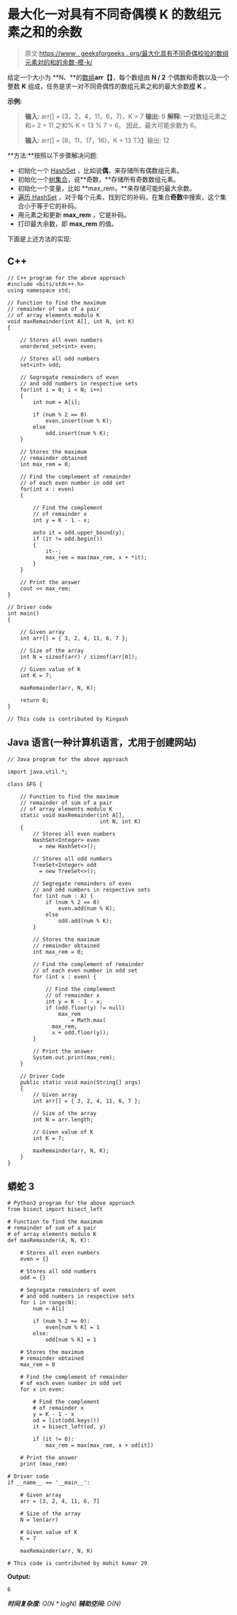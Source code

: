 # 最大化一对具有不同奇偶模 K 的数组元素之和的余数

> 原文:[https://www . geeksforgeeks . org/最大化具有不同奇偶校验的数组元素对的和的余数-模-k/](https://www.geeksforgeeks.org/maximize-remainder-of-sum-of-a-pair-of-array-elements-with-different-parity-modulo-k/)

给定一个大小为 **N、**的[数组](https://www.geeksforgeeks.org/arrays-in-java/)**arr【】**，每个数组由 **N / 2** 个偶数和奇数以及一个整数 **K** 组成，任务是求一对不同奇偶性的数组元素之和的最大余数[模](https://www.geeksforgeeks.org/modulo-operator-in-c-cpp-with-examples/) **K** 。

**示例:**

> **输入:** arr[] = {3，2，4，11，6，7}，K = 7
> **输出:** 6
> **解释:**
> 一对数组元素之和= 2 + 11
> 之和% K = 13 % 7 = 6。
> 因此，最大可能余数为 6。
> 
> **输入:** arr[] = {8，11，17，16}，K = 13
> T3】输出: 12

**方法:**按照以下步骤解决问题:

*   初始化一个 [HashSet](https://www.geeksforgeeks.org/hashset-in-java/) ，比如说**偶**，来存储所有偶数组元素。
*   初始化一个[树集合](https://www.geeksforgeeks.org/treeset-in-java-with-examples/)，说**奇数，**存储所有奇数数组元素。
*   初始化一个变量，比如 **max_rem，**来存储可能的最大余数。
*   [遍历 HashSet](https://www.geeksforgeeks.org/traverse-through-a-hashset-in-java/) ，对于每个元素，找到它的补码，在集合**奇数**中搜索，这个集合小于等于它的补码。
*   用元素之和更新 **max_rem** ，它是补码。
*   打印最大余数，即 **max_rem** 的值。

下面是上述方法的实现:

## C++

```
// C++ program for the above approach
#include <bits/stdc++.h>
using namespace std;

// Function to find the maximum
// remainder of sum of a pair
// of array elements modulo K
void maxRemainder(int A[], int N, int K)
{

    // Stores all even numbers
    unordered_set<int> even;

    // Stores all odd numbers
    set<int> odd;

    // Segregate remainders of even
    // and odd numbers in respective sets
    for(int i = 0; i < N; i++)
    {
        int num = A[i];

        if (num % 2 == 0)
            even.insert(num % K);
        else
            odd.insert(num % K);
    }

    // Stores the maximum
    // remainder obtained
    int max_rem = 0;

    // Find the complement of remainder
    // of each even number in odd set
    for(int x : even)
    {

        // Find the complement
        // of remainder x
        int y = K - 1 - x;

        auto it = odd.upper_bound(y);
        if (it != odd.begin())
        {
            it--;
            max_rem = max(max_rem, x + *it);
        }
    }

    // Print the answer
    cout << max_rem;
}

// Driver code
int main()
{

    // Given array
    int arr[] = { 3, 2, 4, 11, 6, 7 };

    // Size of the array
    int N = sizeof(arr) / sizeof(arr[0]);

    // Given value of K
    int K = 7;

    maxRemainder(arr, N, K);

    return 0;
}

// This code is contributed by Kingash
```

## Java 语言(一种计算机语言，尤用于创建网站)

```
// Java program for the above approach

import java.util.*;

class GFG {

    // Function to find the maximum
    // remainder of sum of a pair
    // of array elements modulo K
    static void maxRemainder(int A[],
                             int N, int K)
    {
        // Stores all even numbers
        HashSet<Integer> even
          = new HashSet<>();

        // Stores all odd numbers
        TreeSet<Integer> odd
          = new TreeSet<>();

        // Segregate remainders of even
        // and odd numbers in respective sets
        for (int num : A) {
            if (num % 2 == 0)
                even.add(num % K);
            else
                odd.add(num % K);
        }

        // Stores the maximum
        // remainder obtained
        int max_rem = 0;

        // Find the complement of remainder
        // of each even number in odd set
        for (int x : even) {

            // Find the complement
            // of remainder x
            int y = K - 1 - x;
            if (odd.floor(y) != null)
                max_rem
                    = Math.max(
              max_rem,
              x + odd.floor(y));
        }

        // Print the answer
        System.out.print(max_rem);
    }

    // Driver Code
    public static void main(String[] args)
    {
        // Given array
        int arr[] = { 3, 2, 4, 11, 6, 7 };

        // Size of the array
        int N = arr.length;

        // Given value of K
        int K = 7;

        maxRemainder(arr, N, K);
    }
}
```

## 蟒蛇 3

```
# Python3 program for the above approach
from bisect import bisect_left

# Function to find the maximum
# remainder of sum of a pair
# of array elements modulo K
def maxRemainder(A, N, K):

    # Stores all even numbers
    even = {}

    # Stores all odd numbers
    odd = {}

    # Segregate remainders of even
    # and odd numbers in respective sets
    for i in range(N):
        num = A[i]

        if (num % 2 == 0):
            even[num % K] = 1
        else:
            odd[num % K] = 1

    # Stores the maximum
    # remainder obtained
    max_rem = 0

    # Find the complement of remainder
    # of each even number in odd set
    for x in even:

        # Find the complement
        # of remainder x
        y = K - 1 - x
        od = list(odd.keys())
        it = bisect_left(od, y)

        if (it != 0):
            max_rem = max(max_rem, x + od[it])

    # Print the answer
    print (max_rem)

# Driver code
if __name__ == '__main__':

    # Given array
    arr = [3, 2, 4, 11, 6, 7]

    # Size of the array
    N = len(arr)

    # Given value of K
    K = 7

    maxRemainder(arr, N, K)

# This code is contributed by mohit kumar 29
```

**Output:** 

```
6
```

***时间复杂度:** O(N * logN)*
***辅助空间:** O(N)*